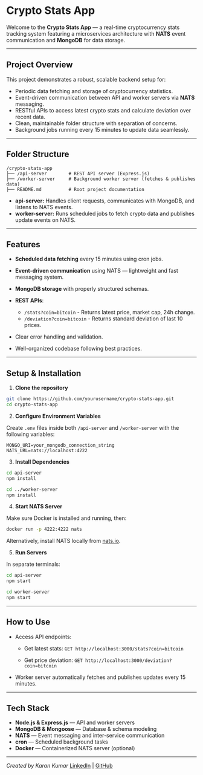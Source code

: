 # Crypto Stats App

Welcome to the **Crypto Stats App** — a real-time cryptocurrency stats tracking system featuring a microservices architecture with **NATS** event communication and **MongoDB** for data storage.

---

## Project Overview

This project demonstrates a robust, scalable backend setup for:

- Periodic data fetching and storage of cryptocurrency statistics.
- Event-driven communication between API and worker servers via **NATS** messaging.
- RESTful APIs to access latest crypto stats and calculate deviation over recent data.
- Clean, maintainable folder structure with separation of concerns.
- Background jobs running every 15 minutes to update data seamlessly.

---

## Folder Structure

```plaintext
/crypto-stats-app
├── /api-server        # REST API server (Express.js)
├── /worker-server     # Background worker server (fetches & publishes data)
├── README.md          # Root project documentation
````

* **api-server:** Handles client requests, communicates with MongoDB, and listens to NATS events.
* **worker-server:** Runs scheduled jobs to fetch crypto data and publishes update events on NATS.

---

## Features

* **Scheduled data fetching** every 15 minutes using cron jobs.
* **Event-driven communication** using NATS — lightweight and fast messaging system.
* **MongoDB storage** with properly structured schemas.
* **REST APIs**:

  * `/stats?coin=bitcoin` - Returns latest price, market cap, 24h change.
  * `/deviation?coin=bitcoin` - Returns standard deviation of last 10 prices.
* Clear error handling and validation.
* Well-organized codebase following best practices.

---

## Setup & Installation

1. **Clone the repository**

```bash
git clone https://github.com/yourusername/crypto-stats-app.git
cd crypto-stats-app
```

2. **Configure Environment Variables**

Create `.env` files inside both `/api-server` and `/worker-server` with the following variables:

```env
MONGO_URI=your_mongodb_connection_string
NATS_URL=nats://localhost:4222
```

3. **Install Dependencies**

```bash
cd api-server
npm install

cd ../worker-server
npm install
```

4. **Start NATS Server**

Make sure Docker is installed and running, then:

```bash
docker run -p 4222:4222 nats
```

Alternatively, install NATS locally from [nats.io](https://nats.io/download/).

5. **Run Servers**

In separate terminals:

```bash
cd api-server
npm start
```

```bash
cd worker-server
npm start
```

---

## How to Use

* Access API endpoints:

  * Get latest stats:
    `GET http://localhost:3000/stats?coin=bitcoin`

  * Get price deviation:
    `GET http://localhost:3000/deviation?coin=bitcoin`

* Worker server automatically fetches and publishes updates every 15 minutes.

---

## Tech Stack

* **Node.js & Express.js** — API and worker servers
* **MongoDB & Mongoose** — Database & schema modeling
* **NATS** — Event messaging and inter-service communication
* **cron** — Scheduled background tasks
* **Docker** — Containerized NATS server (optional)

---

<!-- ## Why This Project?

This project showcases your ability to:

* Build scalable microservice-based backend architectures.
* Implement event-driven communication for loosely coupled systems.
* Handle asynchronous tasks and cron scheduling.
* Write clean, modular, and maintainable code.
* Integrate multiple tools (MongoDB, NATS, Docker) in a real-world scenario.

--- -->



*Created by Karan Kumar*
[LinkedIn](https://www.linkedin.com/in/karan899/) | [GitHub](https://github.com/KaranOps)




